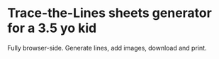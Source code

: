 # Trace-the-Lines sheets generator for a 3.5 yo kid

Fully browser-side. Generate lines, add images, download and print.



